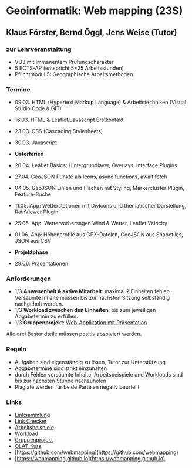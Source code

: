 # Geoinformatik: Web mapping (23S)

## Klaus Förster, Bernd Öggl, Jens Weise (Tutor)

### zur Lehrveranstaltung

* VU3 mit immanentem Prüfungscharakter
* 5 ECTS-AP (entspricht 5*25 Arbeitsstunden)
* Pflichtmodul 5: Geographische Arbeitsmethoden

### Termine

* 09.03. HTML (Hypertext Markup Language) & Arbeitstechniken (Visual Studio Code & GIT)
* 16.03. HTML & Leaflet/Javascript Erstkontakt
* 23.03. CSS (Cascading Stylesheets)
* 30.03. Javascript

* **Osterferien**

* 20.04. Leaflet Basics: Hintergrundlayer, Overlays, Interface Plugins
* 27.04. GeoJSON Punkte als Icons, async functions, await fetch
* 04.05. GeoJSON Linien und Flächen mit Styling, Markercluster Plugin, Feature-Suche
* 11.05. App: Wetterstationen mit DivIcons und thematischer Darstellung, RainViewer Plugin
* 25.05. App: Wettervorhersagen Wind & Wetter, Leaflet Velocity
* 01.06. App: Höhenprofile aus GPX-Dateien, GeoJSON aus Shapefiles, JSON aus CSV

* **Projektphase**

* 29.06.  Präsentationen

### Anforderungen

* 1/3 **Anwesenheit & aktive Mitarbeit**: maximal 2 Einheiten fehlen. Versäumte Inhalte müssen bis zur nächsten Sitzung selbständig nachgeholt werden.
* 1/3 **Workload zwischen den Einheiten**: bis zum jeweiligen Abgabetermin zu erfüllen.
* 1/3 **Gruppenprojekt**: [Web-Applikation mit Präsentation](https://webmapping.github.io/projects)

Alle drei Bestandteile müssen positiv absolviert werden.

### Regeln

* Aufgaben sind eigenständig zu lösen, Tutor zur Unterstützung
* Abgabetermine sind strikt einzuhalten
* durch Fehlen versäumte Inhalte, Arbeitsbeispiele und Workloads sind bis zur nächsten Stunde nachzuholen
* Plagiate werden für beide Parteien negativ beurteilt

### Links

* [Linksammlung](https://webmapping.github.io/links)
* [Link Checker](https://webmapping.github.io/linkchecker.html)
* [Arbeitsbeispiele](https://webmapping.github.io/examples)
* [Workload](https://webmapping.github.io/workload/index)
* [Gruppenprojekt](https://webmapping.github.io/projects)
* [OLAT-Kurs](https://lms.uibk.ac.at/url/RepositoryEntry/5400232120)
* [https://github.com/webmapping](https://github.com/webmapping)
* [https://webmapping.github.io](https://webmapping.github.io)
